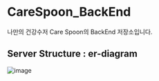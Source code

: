 # CareSpoon_BackEnd
나만의 건강수저 Care Spoon의 BackEnd 저장소입니다.

## Server Structure : er-diagram
![image](https://user-images.githubusercontent.com/79795051/218916096-b95964d5-aa7a-4c42-937b-d5904b998433.png)
